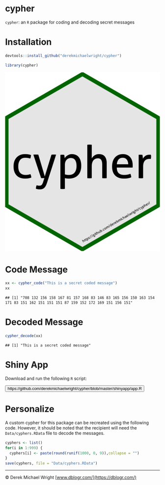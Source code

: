 cypher
================

`cypher`: an `R` package for coding and decoding secret messages

# Installation

``` r
devtools::install_github("derekmichaelwright/cypher")
```

``` r
library(cypher)
```

![](man/figures/hex_cypher.png)

# Code Message

``` r
xx <- cypher_code("This is a secret coded message")
xx
```

    ## [1] "708 132 156 158 167 81 157 168 83 146 83 165 156 150 163 154 171 83 151 162 151 151 151 87 159 152 172 169 151 156 151"

# Decoded Message

``` r
cypher_decode(xx)
```

    ## [1] "This is a secret coded message"

# Shiny App

Download and run the following `R` script:

<a href="https://github.com/derekmichaelwright/cypher/blob/master/shinyapp/app.R">
<button class="btn btn-success"><i class="far fa-file-code"></i> https://github.com/derekmichaelwright/cypher/blob/master/shinyapp/app.R</button>
</a>

# Personalize

A custom cypher for this package can be recreated using the following
code. However, it should be noted that the recipient will need the
`Data/cyphers.RData` file to decode the messages.

``` r
cyphers <- list()
for(i in 1:999) {
  cyphers[i] <- paste(round(runif(1000, 0, 9)),collapse = "")
}
save(cyphers, file = "Data/cyphers.RData")
```

------------------------------------------------------------------------

© Derek Michael Wright [www.dblogr.com/](https://dblogr.com/)
